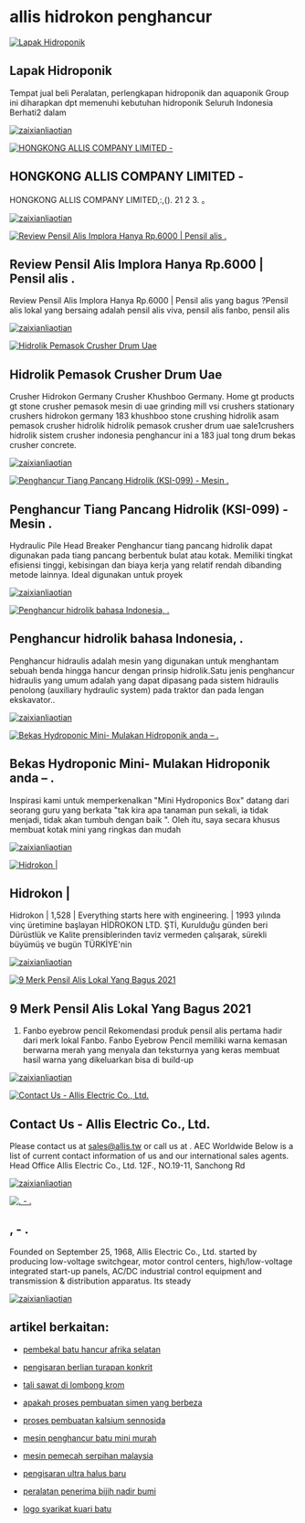 # allis hidrokon penghancur
<a href="https://mnn.zoosnet.net/LR/Chatpre.aspx?id=MNN94995150&p=https://topgrinding.com/" target="_blank">![Lapak Hidroponik](https://github.com/technlg/images/blob/main/2.jpg)</a>
## Lapak Hidroponik
Tempat jual beli Peralatan, perlengkapan hidroponik dan aquaponik Group ini diharapkan dpt memenuhi kebutuhan hidroponik Seluruh Indonesia Berhati2 dalam
<a href="https://mnn.zoosnet.net/LR/Chatpre.aspx?id=MNN94995150&p=https://topgrinding.com/" target="_blank"><img src="https://github.com/technlg/images/raw/main/chat11.jpg" alt="zaixianliaotian"/></a><a href="//whatsapp.shibangsoft.com/WhatsApp.php" ><img src="https://github.com/technlg/images/raw/main/chat11.png" alt=""></a>
<a href="https://mnn.zoosnet.net/LR/Chatpre.aspx?id=MNN94995150&p=https://topgrinding.com/" target="_blank">![HONGKONG ALLIS COMPANY LIMITED - ](https://github.com/technlg/images/blob/main/31.jpg)</a>
## HONGKONG ALLIS COMPANY LIMITED - 
HONGKONG ALLIS COMPANY LIMITED,:,(). 21 2 3. 。
<a href="https://mnn.zoosnet.net/LR/Chatpre.aspx?id=MNN94995150&p=https://topgrinding.com/" target="_blank"><img src="https://github.com/technlg/images/raw/main/chat11.jpg" alt="zaixianliaotian"/></a><a href="//whatsapp.shibangsoft.com/WhatsApp.php" ><img src="https://github.com/technlg/images/raw/main/chat11.png" alt=""></a>
<a href="https://mnn.zoosnet.net/LR/Chatpre.aspx?id=MNN94995150&p=https://topgrinding.com/" target="_blank">![Review Pensil Alis Implora Hanya Rp.6000 | Pensil alis .](https://github.com/technlg/images/blob/main/38.jpg)</a>
## Review Pensil Alis Implora Hanya Rp.6000 | Pensil alis .
Review Pensil Alis Implora Hanya Rp.6000 | Pensil alis yang bagus ?Pensil alis lokal yang bersaing adalah pensil alis viva, pensil alis fanbo, pensil alis 
<a href="https://mnn.zoosnet.net/LR/Chatpre.aspx?id=MNN94995150&p=https://topgrinding.com/" target="_blank"><img src="https://github.com/technlg/images/raw/main/chat11.jpg" alt="zaixianliaotian"/></a><a href="//whatsapp.shibangsoft.com/WhatsApp.php" ><img src="https://github.com/technlg/images/raw/main/chat11.png" alt=""></a>
<a href="https://mnn.zoosnet.net/LR/Chatpre.aspx?id=MNN94995150&p=https://topgrinding.com/" target="_blank">![Hidrolik Pemasok Crusher Drum Uae](https://github.com/technlg/images/blob/main/22.jpg)</a>
## Hidrolik Pemasok Crusher Drum Uae
Crusher Hidrokon Germany Crusher Khushboo Germany. Home gt products gt stone crusher pemasok mesin di uae grinding mill vsi crushers stationary crushers hidrokon germany 183 khushboo stone crushing hidrolik asam pemasok crusher hidrolik hidrolik pemasok crusher drum uae sale1crushers hidrolik sistem crusher indonesia penghancur ini a 183 jual tong drum bekas crusher concrete.
<a href="https://mnn.zoosnet.net/LR/Chatpre.aspx?id=MNN94995150&p=https://topgrinding.com/" target="_blank"><img src="https://github.com/technlg/images/raw/main/chat11.jpg" alt="zaixianliaotian"/></a><a href="//whatsapp.shibangsoft.com/WhatsApp.php" ><img src="https://github.com/technlg/images/raw/main/chat11.png" alt=""></a>
<a href="https://mnn.zoosnet.net/LR/Chatpre.aspx?id=MNN94995150&p=https://topgrinding.com/" target="_blank">![Penghancur Tiang Pancang Hidrolik (KSI-099) - Mesin .](https://github.com/technlg/images/blob/main/5.jpg)</a>
## Penghancur Tiang Pancang Hidrolik (KSI-099) - Mesin .
Hydraulic Pile Head Breaker Penghancur tiang pancang hidrolik dapat digunakan pada tiang pancang berbentuk bulat atau kotak. Memiliki tingkat efisiensi tinggi, kebisingan dan biaya kerja yang relatif rendah dibanding metode lainnya. Ideal digunakan untuk proyek 
<a href="https://mnn.zoosnet.net/LR/Chatpre.aspx?id=MNN94995150&p=https://topgrinding.com/" target="_blank"><img src="https://github.com/technlg/images/raw/main/chat11.jpg" alt="zaixianliaotian"/></a><a href="//whatsapp.shibangsoft.com/WhatsApp.php" ><img src="https://github.com/technlg/images/raw/main/chat11.png" alt=""></a>
<a href="https://mnn.zoosnet.net/LR/Chatpre.aspx?id=MNN94995150&p=https://topgrinding.com/" target="_blank">![Penghancur hidrolik bahasa Indonesia, .](https://github.com/technlg/images/blob/main/49.jpg)</a>
## Penghancur hidrolik bahasa Indonesia, .
Penghancur hidraulis adalah mesin yang digunakan untuk menghantam sebuah benda hingga hancur dengan prinsip hidrolik.Satu jenis penghancur hidraulis yang umum adalah yang dapat dipasang pada sistem hidraulis penolong (auxiliary hydraulic system) pada traktor dan pada lengan ekskavator..
<a href="https://mnn.zoosnet.net/LR/Chatpre.aspx?id=MNN94995150&p=https://topgrinding.com/" target="_blank"><img src="https://github.com/technlg/images/raw/main/chat11.jpg" alt="zaixianliaotian"/></a><a href="//whatsapp.shibangsoft.com/WhatsApp.php" ><img src="https://github.com/technlg/images/raw/main/chat11.png" alt=""></a>
<a href="https://mnn.zoosnet.net/LR/Chatpre.aspx?id=MNN94995150&p=https://topgrinding.com/" target="_blank">![Bekas Hydroponic Mini- Mulakan Hidroponik anda – .](https://github.com/technlg/images/blob/main/26.jpg)</a>
## Bekas Hydroponic Mini- Mulakan Hidroponik anda – .
Inspirasi kami untuk memperkenalkan "Mini Hydroponics Box" datang dari seorang guru yang berkata "tak kira apa tanaman pun sekali, ia tidak menjadi, tidak akan tumbuh dengan baik ". Oleh itu, saya secara khusus membuat kotak mini yang ringkas dan mudah 
<a href="https://mnn.zoosnet.net/LR/Chatpre.aspx?id=MNN94995150&p=https://topgrinding.com/" target="_blank"><img src="https://github.com/technlg/images/raw/main/chat11.jpg" alt="zaixianliaotian"/></a><a href="//whatsapp.shibangsoft.com/WhatsApp.php" ><img src="https://github.com/technlg/images/raw/main/chat11.png" alt=""></a>
<a href="https://mnn.zoosnet.net/LR/Chatpre.aspx?id=MNN94995150&p=https://topgrinding.com/" target="_blank">![Hidrokon | ](https://github.com/technlg/images/blob/main/30.jpg)</a>
## Hidrokon | 
Hidrokon | 1,528 | Everything starts here with engineering. | 1993 yılında vinç üretimine başlayan HİDROKON LTD. ŞTİ, Kurulduğu günden beri Dürüstlük ve Kalite prensiblerinden taviz vermeden çalışarak, sürekli büyümüş ve bugün TÜRKİYE'nin 
<a href="https://mnn.zoosnet.net/LR/Chatpre.aspx?id=MNN94995150&p=https://topgrinding.com/" target="_blank"><img src="https://github.com/technlg/images/raw/main/chat11.jpg" alt="zaixianliaotian"/></a><a href="//whatsapp.shibangsoft.com/WhatsApp.php" ><img src="https://github.com/technlg/images/raw/main/chat11.png" alt=""></a>
<a href="https://mnn.zoosnet.net/LR/Chatpre.aspx?id=MNN94995150&p=https://topgrinding.com/" target="_blank">![9 Merk Pensil Alis Lokal Yang Bagus 2021](https://github.com/technlg/images/blob/main/1.jpg)</a>
## 9 Merk Pensil Alis Lokal Yang Bagus 2021
1. Fanbo eyebrow pencil Rekomendasi produk pensil alis pertama hadir dari merk lokal Fanbo. Fanbo Eyebrow Pencil memiliki warna kemasan berwarna merah yang menyala dan teksturnya yang keras membuat hasil warna yang dikeluarkan bisa di build-up
<a href="https://mnn.zoosnet.net/LR/Chatpre.aspx?id=MNN94995150&p=https://topgrinding.com/" target="_blank"><img src="https://github.com/technlg/images/raw/main/chat11.jpg" alt="zaixianliaotian"/></a><a href="//whatsapp.shibangsoft.com/WhatsApp.php" ><img src="https://github.com/technlg/images/raw/main/chat11.png" alt=""></a>
<a href="https://mnn.zoosnet.net/LR/Chatpre.aspx?id=MNN94995150&p=https://topgrinding.com/" target="_blank">![Contact Us - Allis Electric Co., Ltd.](https://github.com/technlg/images/blob/main/6.jpg)</a>
## Contact Us - Allis Electric Co., Ltd.
Please contact us at sales@allis.tw or call us at . AEC Worldwide Below is a list of current contact information of us and our international sales agents. Head Office Allis Electric Co., Ltd. 12F., NO.19-11, Sanchong Rd 
<a href="https://mnn.zoosnet.net/LR/Chatpre.aspx?id=MNN94995150&p=https://topgrinding.com/" target="_blank"><img src="https://github.com/technlg/images/raw/main/chat11.jpg" alt="zaixianliaotian"/></a><a href="//whatsapp.shibangsoft.com/WhatsApp.php" ><img src="https://github.com/technlg/images/raw/main/chat11.png" alt=""></a>
<a href="https://mnn.zoosnet.net/LR/Chatpre.aspx?id=MNN94995150&p=https://topgrinding.com/" target="_blank">![, - .](https://github.com/technlg/images/blob/main/3.jpg)</a>
## , - .
Founded on September 25, 1968, Allis Electric Co., Ltd. started by producing low-voltage switchgear, motor control centers, high/low-voltage integrated start-up panels, AC/DC industrial control equipment and transmission & distribution apparatus. Its steady 
<a href="https://mnn.zoosnet.net/LR/Chatpre.aspx?id=MNN94995150&p=https://topgrinding.com/" target="_blank"><img src="https://github.com/technlg/images/raw/main/chat11.jpg" alt="zaixianliaotian"/></a><a href="//whatsapp.shibangsoft.com/WhatsApp.php" ><img src="https://github.com/technlg/images/raw/main/chat11.png" alt=""></a>
## artikel berkaitan:
* [pembekal batu hancur afrika selatan](pembekal%20batu%20hancur%20afrika%20selatan.md)
* [pengisaran berlian turapan konkrit](pengisaran%20berlian%20turapan%20konkrit.md)
* [tali sawat di lombong krom](tali%20sawat%20di%20lombong%20krom.md)
* [apakah proses pembuatan simen yang berbeza](apakah%20proses%20pembuatan%20simen%20yang%20berbeza.md)
* [proses pembuatan kalsium sennosida](proses%20pembuatan%20kalsium%20sennosida.md)
* [mesin penghancur batu mini murah](mesin%20penghancur%20batu%20mini%20murah.md)
* [mesin pemecah serpihan malaysia](mesin%20pemecah%20serpihan%20malaysia.md)
* [pengisaran ultra halus baru](pengisaran%20ultra%20halus%20baru.md)
* [peralatan penerima bijih nadir bumi](peralatan%20penerima%20bijih%20nadir%20bumi.md)
* [logo syarikat kuari batu](logo%20syarikat%20kuari%20batu.md)
